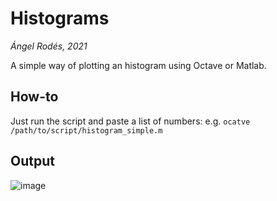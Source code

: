 # Histograms

*Ángel Rodés, 2021*

A simple way of plotting an histogram using Octave or Matlab.

## How-to

Just run the script and paste a list of numbers: e.g. ```ocatve /path/to/script/histogram_simple.m```

## Output

![image](https://user-images.githubusercontent.com/53089531/118804832-11074f00-b89d-11eb-9aed-11f8692d71ef.png)

